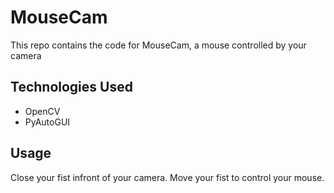 # MouseCam
This repo contains the code for MouseCam, a mouse controlled by your camera

## Technologies Used
- OpenCV
- PyAutoGUI

## Usage
Close your fist infront of your camera. Move your fist to control your mouse.
